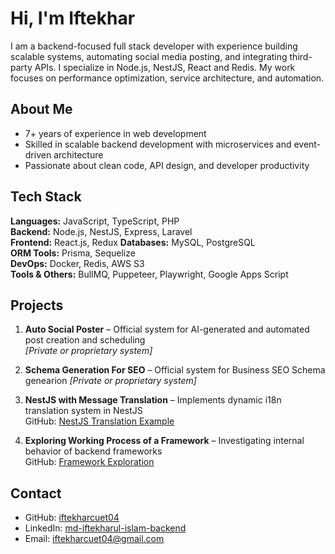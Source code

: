 # Hi, I'm Iftekhar

I am a backend-focused full stack developer with experience building scalable systems, automating social media posting, and integrating third-party APIs. I specialize in Node.js, NestJS, React and Redis. My work focuses on performance optimization, service architecture, and automation.

## About Me

- 7+ years of experience in web development
- Skilled in scalable backend development with microservices and event-driven architecture
- Passionate about clean code, API design, and developer productivity

## Tech Stack

**Languages:** JavaScript, TypeScript, PHP   
**Backend:** Node.js, NestJS, Express, Laravel  
**Frontend:** React.js, Redux 
**Databases:** MySQL, PostgreSQL           
**ORM Tools:** Prisma, Sequelize  
**DevOps:** Docker, Redis, AWS S3  
**Tools & Others:** BullMQ, Puppeteer, Playwright, Google Apps Script

## Projects

1. **Auto Social Poster** – Official system for AI-generated and automated post creation and scheduling  
   _[Private or proprietary system]_
2. **Schema Generation For SEO** – Official system for Business SEO Schema genearion
   _[Private or proprietary system]_

3. **NestJS with Message Translation** – Implements dynamic i18n translation system in NestJS  
   GitHub: [NestJS Translation Example](https://github.com/iftekharcuet04/nestjs-bolierplate-trans)

4. **Exploring Working Process of a Framework** – Investigating internal behavior of backend frameworks  
   GitHub: [Framework Exploration](https://github.com/iftekharcuet04/ts-framework)

## Contact

- GitHub: [iftekharcuet04](https://github.com/iftekharcuet04)
- LinkedIn: [md-iftekharul-islam-backend](https://www.linkedin.com/in/md-iftekharul-islam-backend)
- Email: iftekharcuet04@gmail.com
